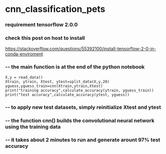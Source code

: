 # cnn_classification_pets
### requirement tensorflow 2.0.0
### check this post on host to install
https://stackoverflow.com/questions/55392100/install-tensorflow-2-0-in-conda-enviroment

### -- the main function is at the end of the python notebook
```
X,y = read_data()
Xtrain, ytrain, Xtest, ytest=split_data(X,y,20)
yguess,yguess_train=cnn(Xtrain,ytrain,Xtest)
print("training accuracy",calculate_accuracy(ytrain, yguess_train))
print("test accuracy",calculate_accuracy(ytest, yguess))
```
### -- to apply new test datasets, simply reinitialize  Xtest and ytest
### -- the function cnn() builds the convolutional neural network using the training data
### -- it takes about 2 minutes to run and generate arount 97% test accuracy
